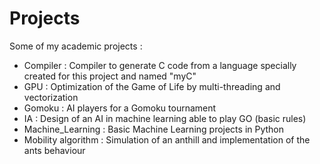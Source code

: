 # Projects
Some of my academic projects :
- Compiler : Compiler to generate C code from a language specially created for this project and named "myC"
- GPU : Optimization of the Game of Life by multi-threading and vectorization
- Gomoku : AI players for a Gomoku tournament
- IA : Design of an AI in machine learning able to play GO (basic rules)
- Machine_Learning : Basic Machine Learning projects in Python
- Mobility algorithm : Simulation of an anthill and implementation of the ants behaviour

